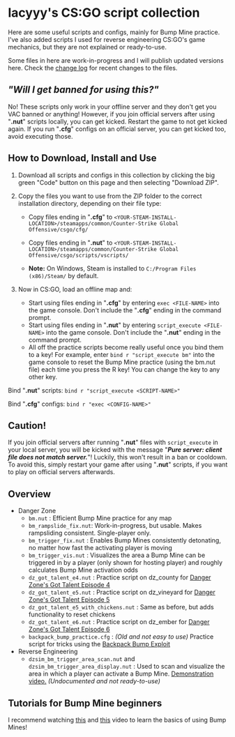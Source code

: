 # lacyyy's CS:GO script collection

Here are some useful scripts and configs, mainly for Bump Mine practice. I've also added scripts I used for reverse engineering CS:GO's game mechanics, but they are not explained or ready-to-use.

Some files in here are work-in-progress and I will publish updated versions here. Check the [change log](https://github.com/lacyyy/csgo-scripts-and-configs/commits/main) for recent changes to the files.

## ***"Will I get banned for using this?"***
No! These scripts only work in your offline server and they don't get you VAC banned or anything! However, if you join official servers after using "**.nut**" scripts locally, you can get kicked. Restart the game to not get kicked again.
If you run "**.cfg**" configs on an official server, you can get kicked too, avoid executing those.

## How to Download, Install and Use
1. Download all scripts and configs in this collection by clicking the big green "Code" button on this page and then selecting "Download ZIP".
2. Copy the files you want to use from the ZIP folder to the correct installation directory, depending on their file type:
   - Copy files ending in "**.cfg**" to `<YOUR-STEAM-INSTALL-LOCATION>/steamapps/common/Counter-Strike Global Offensive/csgo/cfg/`
   - Copy files ending in "**.nut**" to `<YOUR-STEAM-INSTALL-LOCATION>/steamapps/common/Counter-Strike Global Offensive/csgo/scripts/vscripts/`

   - **Note:** On Windows, Steam is installed to `C:/Program Files (x86)/Steam/` by default.
    
3. Now in CS:GO, load an offline map and:
   - Start using files ending in "**.cfg**" by entering `exec <FILE-NAME>` into the game console. Don't include the "**.cfg**" ending in the command prompt.
   - Start using files ending in "**.nut**" by entering `script_execute <FILE-NAME>` into the game console. Don't include the "**.nut**" ending in the command prompt.
   - All off the practice scripts become really useful once you bind them to a key! For example, enter `bind r "script_execute bm"` into the game console to reset the Bump Mine practice (using the bm.nut file) each time you press the R key! You can change the key to any other key.

Bind "**.nut**" scripts: `bind r "script_execute <SCRIPT-NAME>"`

Bind "**.cfg**" configs: `bind r "exec <CONFIG-NAME>"`


## Caution!
If you join official servers after running "**.nut**" files with `script_execute` in your local server, you will be kicked with the message "***Pure server: client file does not match server.***"! Luckily, this won't result in a ban or cooldown. To avoid this, simply restart your game after using "**.nut**" scripts, if you want to play on official servers afterwards.

## Overview
- Danger Zone
  - `bm.nut` : Efficient Bump Mine practice for any map
  - `bm_rampslide_fix.nut`: Work-in-progress, but usable. Makes rampsliding consistent. Single-player only.
  - `bm_trigger_fix.nut` : Enables Bump Mines consistently detonating, no matter how fast the activating player is moving
  - `bm_trigger_vis.nut` : Visualizes the area a Bump Mine can be triggered in by a player (only shown for hosting player) and roughly calculates Bump Mine activation odds
  - `dz_got_talent_e4.nut` : Practice script on dz_county for [Danger Zone's Got Talent Episode 4](https://youtu.be/wBbIr-EE1Gw)
  - `dz_got_talent_e5.nut` : Practice script on dz_vineyard for [Danger Zone's Got Talent Episode 5](https://youtu.be/NF-4YtDLtcs)
  - `dz_got_talent_e5_with_chickens.nut` : Same as before, but adds functionality to reset chickens
  - `dz_got_talent_e6.nut` : Practice script on dz_ember for [Danger Zone's Got Talent Episode 6](https://youtu.be/RI7M7fiG2mA)
  - `backpack_bump_practice.cfg` : *(Old and not easy to use)* Practice script for tricks using the [Backpack Bump Exploit](https://youtu.be/8Lc2LpoFi-8)
- Reverse Engineering
  - `dzsim_bm_trigger_area_scan.nut` and `dzsim_bm_trigger_area_display.nut` : Used to scan and visualize the area in which a player can activate a Bump Mine. [Demonstration video.](https://youtu.be/EF9KEgi35aE) *(Undocumented and not ready-to-use)*


## Tutorials for Bump Mine beginners
I recommend watching [this](https://youtu.be/IPWxlnEsLkQ) and [this](https://youtu.be/YblZkx7mXFM) video to learn the basics of using Bump Mines!
